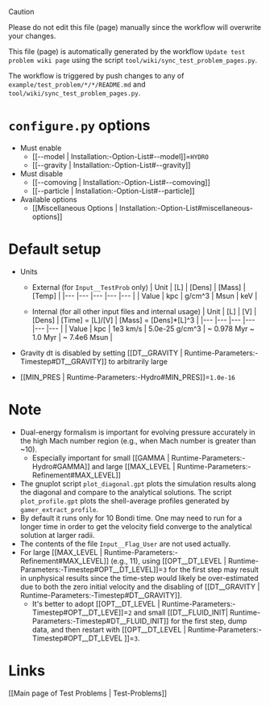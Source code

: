 > [!CAUTION]
> Please do not edit this file (page) manually since the workflow will overwrite your changes.
>
> This file (page) is automatically generated by the workflow `Update test problem wiki page` using the script `tool/wiki/sync_test_problem_pages.py`.
>
> The workflow is triggered by push changes to any of `example/test_problem/*/*/README.md` and `tool/wiki/sync_test_problem_pages.py`.


# `configure.py` options
- Must enable
  - [[--model | Installation:-Option-List#--model]]=`HYDRO`
  - [[--gravity | Installation:-Option-List#--gravity]]
- Must disable
  - [[--comoving | Installation:-Option-List#--comoving]]
  - [[--particle | Installation:-Option-List#--particle]]
- Available options
  - [[Miscellaneous Options | Installation:-Option-List#miscellaneous-options]]


# Default setup
- Units
  - External (for `Input__TestProb` only)
    | Unit  | [L] | [Dens] | [Mass] | [Temp] |
    |---    |---  |---     |---     |---     |
    | Value | kpc | g/cm^3 | Msun   | keV    |

  - Internal (for all other input files and internal usage)
    | Unit  | [L] | [V]      | [Dens]         | [Time] = [L]/[V]      | [Mass] = [Dens]*[L]^3 |
    |---    |---  |---       |---             |---                    |---                    |
    | Value | kpc | 1e3 km/s | 5.0e-25 g/cm^3 | ~ 0.978 Myr ~ 1.0 Myr | ~ 7.4e6 Msun          |

- Gravity dt is disabled by setting [[DT__GRAVITY | Runtime-Parameters:-Timestep#DT__GRAVITY]] to arbitrarily large
- [[MIN_PRES | Runtime-Parameters:-Hydro#MIN_PRES]]=`1.0e-16`


# Note
- Dual-energy formalism is important for evolving pressure accurately in the high Mach number region (e.g., when Mach number is greater than ~10).
  - Especially important for small [[GAMMA | Runtime-Parameters:-Hydro#GAMMA]] and large [[MAX_LEVEL | Runtime-Parameters:-Refinement#MAX_LEVEL]]
- The gnuplot script `plot_diagonal.gpt` plots the simulation results along the diagonal and compare to the analytical solutions.
  The script `plot_profile.gpt` plots the shell-average profiles generated by `gamer_extract_profile`.
- By default it runs only for 10 Bondi time.
  One may need to run for a longer time in order to get the velocity field converge to the analytical solution at larger radii.
- The contents of the file `Input__Flag_User` are not used actually.
- For large [[MAX_LEVEL | Runtime-Parameters:-Refinement#MAX_LEVEL]] (e.g., 11),
  using [[OPT__DT_LEVEL | Runtime-Parameters:-Timestep#OPT__DT_LEVEL]]=`3` for the first step may
  result in unphysical results since the time-step would likely be over-estimated due to both the
  zero initial velocity and the disabling of [[DT__GRAVITY | Runtime-Parameters:-Timestep#DT__GRAVITY]].
  - It's better to adopt [[OPT__DT_LEVEL | Runtime-Parameters:-Timestep#OPT__DT_LEVE]]=`2` and
    small [[DT__FLUID_INIT| Runtime-Parameters:-Timestep#DT__FLUID_INIT]] for the first step,
    dump data, and then restart with [[OPT__DT_LEVEL | Runtime-Parameters:-Timestep#OPT__DT_LEVEL ]]=`3`.

# Links
[[Main page of Test Problems | Test-Problems]]


